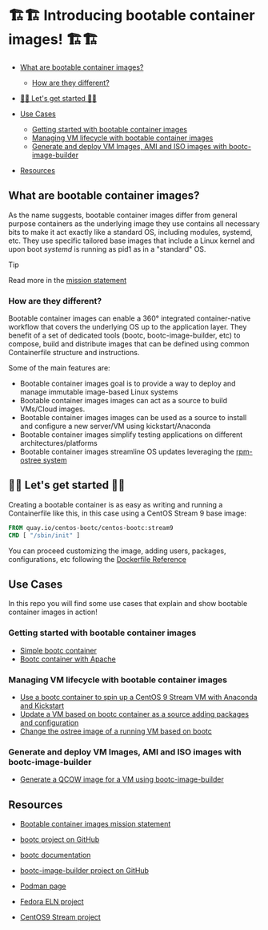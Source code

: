 # 🏗️🏗️ Introducing bootable container images! 🏗️🏗️

- [What are bootable container images?](#what-are-bootable-containers)
   * [How are they different?](#how-are-they-different)
- [🎯🎯 Let's get started 🎯🎯](#-lets-get-started-)
- [Use Cases](#use-cases)
   * [Getting started with bootable container images](#getting-started-with-bootable-containers)
   * [Managing VM lifecycle with bootable container images](#managing-vm-lifecycle-with-bootable-containers)
   * [Generate and deploy VM Images, AMI and ISO images with bootc-image-builder](#generate-and-deploy-vm-images-ami-and-iso-images-with-bootc-image-builder)

- [Resources](#resources)

## What are bootable container images?

As the name suggests, bootable container images differ from general purpose containers as the underlying image they use contains all necessary bits to make it act exactly like a standard OS, including modules, systemd, etc.
They use specific tailored base images that include a Linux kernel and upon boot *systemd* is running as pid1 as in a "standard" OS.

> [!TIP]
> Read more in the [mission statement](https://containers.github.io/bootable/)

### How are they different?

Bootable container images can enable a 360° integrated container-native workflow that covers the underlying OS up to the application layer.
They benefit of a set of dedicated tools (bootc, bootc-image-builder, etc) to compose, build and distribute images that can be defined using common Containerfile structure and instructions.

Some of the main features are:

- Bootable container images goal is to provide a way to deploy and manage immutable image-based Linux systems
- Bootable container images images can act as a source to build VMs/Cloud images.
- Bootable container images images can be used as a source to install and configure a new server/VM using kickstart/Anaconda
- Bootable container images simplify testing applications on different architectures/platforms
- Bootable container images streamline OS updates leveraging the [rpm-ostree system](https://coreos.github.io/rpm-ostree/)

## 🎯🎯 Let's get started 🎯🎯

Creating a bootable container is as easy as writing and running a Containerfile like this, in this case using a CentOS Stream 9 base image:

```dockerfile
FROM quay.io/centos-bootc/centos-bootc:stream9
CMD [ "/sbin/init" ]
```

You can proceed customizing the image, adding users, packages, configurations, etc following the [Dockerfile Reference](https://docs.docker.com/reference/dockerfile/)

## Use Cases

In this repo you will find some use cases that explain and show bootable container images in action!

### Getting started with bootable container images

- [Simple bootc container](./use-cases/simple-bootc-container/)
- [Bootc container with Apache](./use-cases/httpd-bootc-container/)

### Managing VM lifecycle with bootable container images

- [Use a bootc container to spin up a CentOS 9 Stream VM with Anaconda and Kickstart](./use-cases/anaconda-ks-bootc-container/)
- [Update a VM based on bootc container as a source adding packages and configuration](./use-cases/upgrade-bootc-container/)
- [Change the ostree image of a running VM based on bootc](./use-cases/replace-bootc-container/)

### Generate and deploy VM Images, AMI and ISO images with bootc-image-builder

- [Generate a QCOW image for a VM using bootc-image-builder](./use-cases/image-builder-bootc-container/)

## Resources

- [Bootable container images mission statement](https://containers.github.io/bootable/)

- [bootc project on GitHub](https://github.com/containers/bootc)
- [bootc documentation](https://containers.github.io/bootc/)
- [bootc-image-builder project on GitHub](https://github.com/osbuild/bootc-image-builder)

- [Podman page](https://podman.io/)
- [Fedora ELN project](https://docs.fedoraproject.org/en-US/eln/)
- [CentOS9 Stream project](https://centos.org/stream9/)
